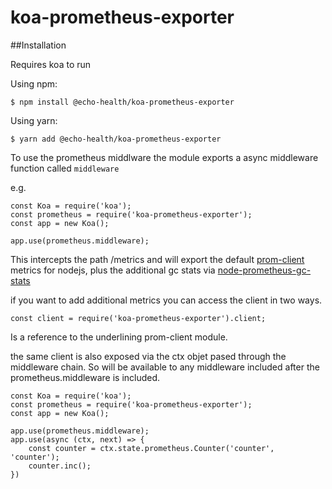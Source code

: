 # koa-prometheus-exporter


##Installation

Requires koa to run

Using npm:

```
$ npm install @echo-health/koa-prometheus-exporter
```

Using yarn:

```
$ yarn add @echo-health/koa-prometheus-exporter
```

To use the prometheus middlware the module exports a async middleware function called `middleware`

e.g.

```
const Koa = require('koa');
const prometheus = require('koa-prometheus-exporter');
const app = new Koa();

app.use(prometheus.middleware);
```

This intercepts the path /metrics and will export the default [prom-client](https://github.com/siimon/prom-client) metrics for nodejs, plus the additional gc stats via [node-prometheus-gc-stats](https://github.com/SimenB/node-prometheus-gc-stats)

if you want to add additional metrics you can access the client in two ways.

```const client = require('koa-prometheus-exporter').client;```

Is a reference to the underlining prom-client module.

the same client is also exposed via the ctx objet pased through the middleware chain. So will be available to any middleware included after the prometheus.middleware is included.

```
const Koa = require('koa');
const prometheus = require('koa-prometheus-exporter');
const app = new Koa();

app.use(prometheus.middleware);
app.use(async (ctx, next) => {
	const counter = ctx.state.prometheus.Counter('counter', 'counter');
	counter.inc();
})
```


